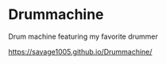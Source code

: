 # Drummachine
Drum machine featuring my favorite drummer


https://savage1005.github.io/Drummachine/
